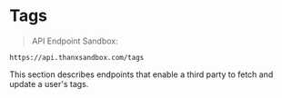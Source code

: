 # Tags

> API Endpoint
Sandbox:
```
https://api.thanxsandbox.com/tags
```

This section describes endpoints that enable a third party to fetch and update
a user's tags.
